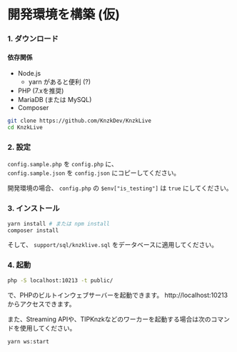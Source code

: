 # 開発環境を構築 (仮)

### 1. ダウンロード

#### 依存関係
- Node.js
  - yarn があると便利 (?)
- PHP (7.xを推奨)
- MariaDB (または MySQL)
- Composer

```bash
git clone https://github.com/KnzkDev/KnzkLive
cd KnzkLive
```

### 2. 設定
`config.sample.php` を `config.php` に、    
`config.sample.json` を `config.json` にコピーしてください。

開発環境の場合、 `config.php` の `$env["is_testing"]` は `true` にしてください。

### 3. インストール
```bash
yarn install # または npm install
composer install
```

そして、 `support/sql/knzklive.sql` をデータベースに適用してください。

### 4. 起動
```bash
php -S localhost:10213 -t public/
```
で、PHPのビルトインウェブサーバーを起動できます。 http://localhost:10213 からアクセスできます。


また、Streaming APIや、TIPKnzkなどのワーカーを起動する場合は次のコマンドを使用してください。
```bash
yarn ws:start
```
